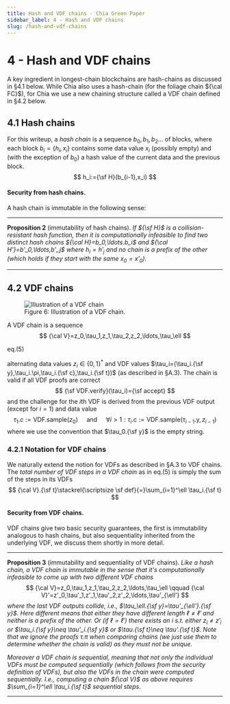 ```yaml
---
title: Hash and VDF chains - Chia Green Paper
sidebar_label: 4 - Hash and VDF chains
slug: /hash-and-vdf-chains
---
```


# 4 - Hash and VDF chains

A key ingredient in longest-chain blockchains are hash-chains as discussed in §4.1 below. While $\textsf{Chia}$ also uses a hash-chain (for the foliage chain ${\cal FC}$), for $\textsf{Chia}$ we use a new chaining structure called a VDF chain defined in §4.2 below.

## 4.1	Hash chains

For this writeup, a *hash chain* is a sequence $b_0,b_1,b_2\ldots$ of blocks, where each block $b_i=\{h_i,x_i\}$ contains some data value $x_i$ (possibly empty) and (with the exception of $b_0$) a hash value of the current data and the previous block. 
$$
h_i:={\sf H}(b_{i-1},x_i)
$$

#### Security from hash chains.

A hash chain is immutable in the following sense:

---

**Proposition 2** (immutability of hash chains). *If ${\sf H}$ is a collision-resistant hash function, then it is computationally infeasible to find two distinct hash chains ${\cal H}=b_0,\ldots.b_i$ and ${\cal H'}=b'_0,\ldots,b'_j$ where $h_i=h'_j$ and no chain is a prefix of the other (which holds if they start with the same $x_0=x'_0$).*

---

## 4.2	VDF chains

<figure>
	<img src="/img/green-paper/infusion.png" alt="Illustration of a VDF chain" />
	<figcaption>Figure 6: Illustration of a VDF chain.</figcaption>
</figure>

A VDF chain is a sequence 
$$
{\cal V}=z_0,\tau_1,z_1,\tau_2,z_2,\ldots,\tau_\ell
$$
<div class="eqnumber">eq.(5)</div>

alternating data values $z_i\in\{0,1\}^*$ and VDF values $\tau_i=(\tau_i.{\sf y},\tau_i.\pi,\tau_i.{\sf c},\tau_i.{\sf t})$ (as described in §A.3). The chain is valid if all VDF proofs are correct 
$$
{\sf VDF.verify}(\tau_i)={\sf accept}
$$
and the challenge for the $i$th VDF is derived from the previous VDF output (except for $i=1$) and data value 
$$
\tau_1.c := \mathsf{VDF.sample}(z_0) \quad \text{ and } \quad \forall i > 1 : \tau_i.\mathsf{c} := \mathsf{VDF.sample}(\tau_{i-1}.\mathsf{y}, z_{i-1})
$$
where we use the convention that $\tau_0.{\sf y}$ is the empty string.

### 4.2.1	Notation for VDF chains

We naturally extend the notion for VDFs as described in §A.3 to VDF chains. The *total number of VDF steps in a VDF chain* as in eq.(5) is simply the sum of the steps in its VDFs 
$$
{\cal V}.{\sf t}\stackrel{\scriptsize \sf def}{=}\sum_{i=1}^\ell \tau_i.{\sf t}
$$

#### Security from VDF chains.

VDF chains give two basic security guarantees, the first is immutability analogous to hash chains, but also sequentiality inherited from the underlying VDF, we discuss them shortly in more detail.

---

**Proposition 3** (immutability and sequentiality of VDF chains). *Like a hash chain, a VDF chain is *immutable* in the sense that it's computationally infeasible to come up with two different VDF chains*
$$
{\cal V}=z_0,\tau_1,z_1,\tau_2,z_2,\ldots,\tau_\ell
\qquad
{\cal V}'=z'_0,\tau'_1,z'_1,\tau'_2,z'_2,\ldots,\tau'_{\ell'}
$$ 
*where the last VDF outputs collide, i.e., $\tau_\ell.{\sf y}=\tau'_{\ell'}.{\sf y}$. Here different means that either they have different length $\ell\neq \ell'$ and neither is a prefix of the other. Or (if $\ell=\ell'$) there exists an $i$ s.t. either $z_i\neq z'_i$ or $\tau_i.{\sf y}\neq \tau'_i.{\sf y}$ or $\tau.{\sf t}\neq \tau'.{\sf t}$. Note that we ignore the proofs $\tau.\pi$ when comparing chains (we just use them to determine whether the chain is valid) as they must not be unique.*

*Moreover a VDF chain is *sequential*, meaning that not only the individual VDFs must be computed sequentially (which follows from the security definition of VDFs), but also the VDFs in the chain were computed sequentially. I.e., computing a chain ${\cal V}$ as above requires $\sum_{i=1}^\ell \tau_i.{\sf t}$ sequential steps.*

---